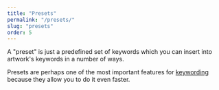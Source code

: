 ```yaml
---
title: "Presets"
permalink: "/presets/"
slug: "presets"
order: 5
---
```


A "preset" is just a predefined set of keywords which you can insert into artwork's keywords in a number of ways.

Presets are perhaps one of the most important features for <a href="{{site.url}}/keywording/">keywording</a> because they allow you to do it even faster.
